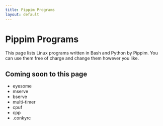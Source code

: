 ```yaml
---
title: Pippim Programs
layout: default
---
```

# Pippim Programs

This page lists Linux programs written in Bash and Python by Pippim. You can use them free of charge and change them however you like.


## Coming soon to this page

- eyesome
- mserve
- bserve
- multi-timer
- cpuf
- cpp
- .conkyrc

